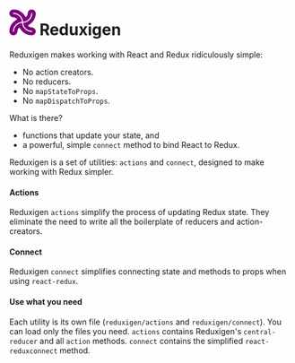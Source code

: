 # ![](/assets/reduxigen-logo.png) Reduxigen

Reduxigen makes working with React and Redux ridiculously simple:

*  No action creators. 
*  No reducers. 
*  No `mapStateToProps`. 
*  No `mapDispatchToProps`. 

What is there? 

* functions that update your state, and 
* a powerful, simple `connect` method to bind React to Redux. 



Reduxigen is a set of utilities: `actions` and `connect`,  designed to make working with Redux simpler.

#### Actions

Reduxigen `actions` simplify the process of updating Redux state. They eliminate the need to write all the boilerplate of reducers and action-creators.

#### Connect

Reduxigen `connect` simplifies connecting state and methods to props when using `react-redux`.

#### Use what you need

Each utility is its own file \(`reduxigen/actions` and `reduxigen/connect`\). You can load only the files you need. `actions` contains Reduxigen's `central-reducer` and all `action` methods. `connect` contains the simplified `react-reduxconnect` method.

